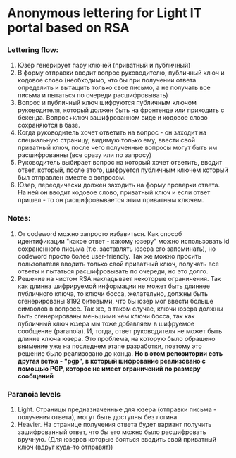 # Anonymous lettering for Light IT portal based on RSA

### Lettering flow:
1. Юзер генерирует пару ключей (приватный и публичный)
2. В форму отправки вводит вопрос руководителю, публичный ключ и кодовое слово
(необходимо, что бы при получении ответа определить и вытащить только свое письмо, а не получать все письма и пытаться по очереди расшифровывать)
3. Вопрос и публичный ключ шифруются публичным ключом руководителя, который должен быть на фронтенде или приходить с бекенда.
Вопрос+ключ зашифрованном виде и кодовое слово сохраняются в базе.
4. Когда руководитель хочет ответить на вопрос - он заходит на специальную страницу, видимую только ему,
ввести свой приватный ключ, после чего полученные вопросы могут быть им расшифрованны (все сразу или по запросу)
5. Руководитель выбирает вопрос на который хочет ответить, вводит ответ, который, после этого, шифруется публичным ключем который был отправлен вместе с вопросом.
6. Юзер, переодически должен заходить на форму проверки ответа. На ней он вводит кодовое слово, приватный ключ и если ответ пришел - то он расшифровывается этим приватным ключем.

### Notes:
1. От codeword можно запросто избавиться. Как способ идентификации "какое ответ - какому юзеру" можно использовать id сохраненного письма (т.е. заставлять юзера его запоминать), но codeword просто более user-friendly.
Так же можно просить пользователя вводить только свой приватный ключ, получать все ответы и пытаться расшифровывать по очереди, но это долго.
2. Решение на чистом RSA накладывает некоторые ограничения. Так как длинна шифрируемой информации не может быть длиннее публичного ключа,
то ключи босса, желательно, должны быть сгенерированы 8192 битовыми, что бы юзер мог ввести больше символов в вопросе. Так же, в таком случае, ключи юзера должны быть сгенерированы меньшими чем ключи босса,
так как публичный ключ юзера мы тоже добавляем в шифруемое сообщение (paranoia). И, тогда, ответ руководителя не может быть длинне ключа юзера.
Это проблема, на которую было обращено внимение уже на последнем этапе разработки, поэтому это решение было реализовано до конца.
**Но в этом репозитории есть другая ветка - "pgp", в который шифрование реализовано с помощью PGP, которое не имеет ограничений по размеру cooбщений**

### Paranoia levels
1. Light. Страницы предназначенные для юзера (отправки письма - получения ответа), могут быть доступны без логина
2. Heavier. На странице получения ответа будет вариант получить зашифрованный ответ, что бы его можно было расшифровать вручную. (Для юзеров которые бояться вводить свой приватный ключ (вдруг куда-то отправят))
